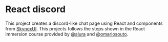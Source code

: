 # React discord

This project creates a discord-like chat page using React and components from [SkynexUI](https://skynexui.dev/). This projects follows the steps shown in the React immersion course provided by [@alura](https://github.com/alura) and [@omariosouto](https://github.com/omariosouto).
